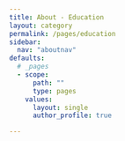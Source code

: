 ```yaml
---
title: About - Education
layout: category
permalink: /pages/education
sidebar:
  nav: "aboutnav"
defaults:
  # _pages
  - scope:
      path: ""
      type: pages
    values:
      layout: single
      author_profile: true

---
```

